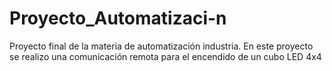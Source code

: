 # Proyecto_Automatizaci-n
Proyecto final de la materia de automatización industria. En este proyecto se realizo una comunicación remota para el encendido de un cubo LED 4x4
